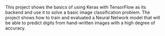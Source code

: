 This project shows the basics of using Keras with TensorFlow as its backend and use it to solve a basic image classification problem. The project shows how to train and evaluated a Neural Network model that will be able to predict digits from hand-written images with a high degree of accuracy.
